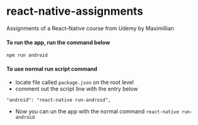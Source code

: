 # react-native-assignments
Assignments of a React-Native course from Udemy by Maximillian

#### To run the app, run the command below
`npm run android`

#### To use normal run script command
- locate file called `package.json` on the root level
- comment out the script line with the entry below

``` 
"android": "react-native run-android",
```
- Now you can un the app with the normal command `react-native run-android`